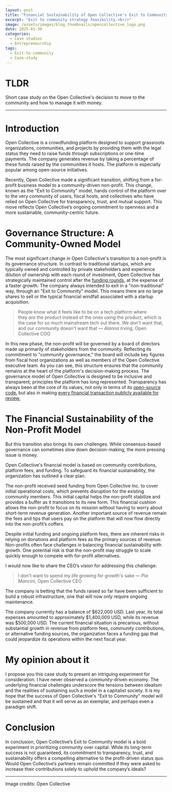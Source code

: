 ```yaml
---
layout: post
title: "Financial Sustainability of Open Collective's Exit to Community: A case study"
excerpt: "Exit to community strategy feasibility.<br/>"
image: /assets/images/blog_thumbnails/opencollective_logo.png
date: 2025-01-30
categories: 
  - Case studies
  - Entrepreneurship
tags:
  - Exit-to-community
  - Case-study
---
```


# TLDR
Short case study on the Open Collective's decision to move to the community and how to manage it with money.

---

# Introduction

Open Collective is a crowdfunding platform designed to support grassroots organizations, communities, and projects by providing them with the legal status they need to raise funds through subscriptions or one-time payments. The company generates revenue by taking a percentage of these funds raised by the communities it hosts. The platform is especially popular among open-source initiatives.

Recently, Open Collective made a significant transition, shifting from a for-profit business model to a community-driven non-profit. This change, known as the "Exit to Community" model, hands control of the platform over to the very community of users, fiscal hosts, and collectives who have relied on Open Collective for transparency, trust, and mutual support. This move reflects Open Collective’s ongoing commitment to openness and a more sustainable, community-centric future.

# Governance Structure: A Community-Owned Model

The most significant change in Open Collective's transition to a non-profit is its governance structure. In contrast to traditional startups, which are typically owned and controlled by private stakeholders and experience dilution of ownership with each round of investment, Open Collective has strategically maintained control after the [funding rounds](https://docs.opencollective.com/help/about/investors?ref=blog.opencollective.com), at the expense of a faster growth.
The company always intended to exit in a "non-traditional" way, through an "Exit to Community" model. This means there are no large shares to sell or the typical financial windfall associated with a startup acquisition.

> People know what it feels like to be on a tech platform where they _are_ the product instead of the ones _using_ the product, which is the case for so much mainstream tech out there. We don't want that, and our community doesn't want that
> — _Alanna Irving_, Open Collective COO

In this new phase, the non-profit will be governed by a board of directors made up primarily of stakeholders from the community. Reflecting its commitment to "community governance," the board will include key figures from fiscal host organizations as well as members of the Open Collective executive team. As you can see, this structure ensures that the community remains at the heart of the platform's decision-making process.
The governance model of Open Collective is designed to be inclusive and transparent; principles the platform has long represented. Transparency has always been at the core of its values, not only in terms of its [open-source code.](https://github.com/opencollective/opencollective) but also in making [every financial transaction publicly available for review.](https://opencollective.com/opencollective#category-BUDGET)

# The Financial Sustainability of the Non-Profit Model

But this transition also brings its own challenges. While consensus-based governance can sometimes slow down decision-making, the more pressing issue is money.

Open Collective's financial model is based on community contributions, platform fees, and funding. To safeguard its financial sustainability, the organization has outlined a clear plan.

The non-profit received seed funding from Open Collective Inc. to cover initial operational costs, which prevents disruption for the existing community members. This initial capital helps the non-profit stabilize and provides a buffer as it transitions to its new form. This financial cushion allows the non-profit to focus on its mission without having to worry about short-term revenue generation.
Another important source of revenue remain the fees and tips that users pay on the platform that will now flow directly into the non-profit’s coffers.

Despite initial funding and ongoing platform fees, there are inherent risks in relying on donations and platform fees as the primary sources of revenue. Non-profits often face challenges in balancing financial sustainability with growth. One potential risk is that the non-profit may struggle to scale quickly enough to compete with for-profit alternatives.

I would now like to share the CEO’s vision for addressing this challenge:

> I don't want to spend my life growing for growth's sake
> — _Pia Mancini_, Open Collective CEO

The company is betting that the funds raised so far have been sufficient to build a robust infrastructure, one that will now only require ongoing maintenance.

The company currently has a balance of $622,000 USD. Last year, its total expenses amounted to approximately $1,400,000 USD, while its revenue was $500,000 USD. The current financial situation is precarious, without substantial growth in revenue from platform fees, community contributions, or alternative funding sources, the organization faces a funding gap that could jeopardize its operations within the next fiscal year.

# My opinion about it

I propose you this case study to present an intriguing experiment for consideration. I have never observed a community-driven economy. The underlying financial challenges underscore the tensions between idealism and the realities of sustaining such a model in a capitalist society. It is my hope that the success of Open Collective's "Exit to Community" model will be sustained and that it will serve as an exemplar, and perhaps even a paradigm shift.

# Conclusion

In conclusion, Open Collective’s Exit to Community model is a bold experiment in prioritizing community over capital. While its long-term success is not guaranteed, its commitment to transparency, trust, and sustainability offers a compelling alternative to the profit-driven status quo. Would Open Collective’s partners remain committed if they were asked to increase their contributions solely to uphold the company’s ideals?

---

Image credits: Open Collective
